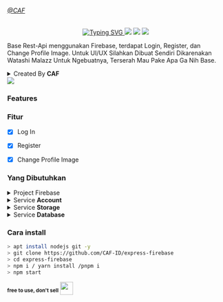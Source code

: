 ###### [@CAF](#CAF-ID)
<p align="center">
<a href="https://git.io/typing-svg">
    <img src="https://readme-typing-svg.herokuapp.com?font=Orbitron&size=28&duration=3000&pause=1000&color=964B00&width=435&lines=Rest-Api+With+Firebase;BY+CAF-ID" alt="Typing SVG" />
</a>
<img src="https://badges.frapsoft.com/os/v1/open-source.svg?v=103)](https://github.com/ellerbrock/open-source-badges"/>
<a href="https://github.com/dcode-denpa/Semar-BMD"><img src="https://img.shields.io/github/watchers/CAF-ID/express-firebase.svg"></a>
<a href="https://github.com/dcode-denpa/Semar-BMD"><img src="https://img.shields.io/github/repo-size/CAF-ID/express-firebase.svg"></a>

Base Rest-Api menggunakan Firebase, terdapat Login, Register, dan Change Profile Image. Untuk UI/UX Silahkan Dibuat Sendiri Dikarenakan Watashi Malazz Untuk Ngebuatnya, Terserah Mau Pake Apa Ga Nih Base.

<details close="close">
    <summary>Created By <b>CAF</b></summary>
    <a href="http://wa.me/628316771480">
        <img src="https://img.shields.io/badge/Whatsapp-30302f?style=flat&logo=whatsapp">
    </a>
</details>

<img src="https://raw.githubusercontent.com/andreasbm/readme/master/assets/lines/colored.png"/>

### Features
### Fitur
- [x] Log In
- [x] Register
- [x] Change Profile Image


### Yang Dibutuhkan
<details close="close"><summary>Project Firebase</summary>

- `Buat project: cuma klik next"`<br>
    <a href="http://console.firebase.google.com" style="text-decoration: none; color: white;">
        <img src="https://www.gstatic.com/mobilesdk/160503_mobilesdk/logo/2x/firebase_96dp.png" width=20 height=20><span>Firebase Console
    </a>
</details>
<details close="close">
<summary>Service <b>Account</b></summary>

- `Pilih Project Setting`
<img src="https://i.ibb.co/znqj5Sf/image.png">

- `Pilih Service Account`
<img src="https://i.ibb.co/pdZgPcd/image.png">

- `Scroll kebawah klik "Generate new private key"`
  
- `Setelah terdownload buka file, kemudian salin isinya`

#example pada file config.js
```
module.exports = {
    serviceAccount: paste-kan json yang sudah disalin sebelumnya,
}
```
</details>
<details close="close">
<summary>Service <b>Storage</b></summary>

- `Buat akses storage tinggal next"`
<img src="https://telegra.ph/file/c39960c149debb2f4a5a3.jpg">

- `Edit rules seperti berikut`
<img src="https://i.ibb.co/tCL0WZ1/image.png">

- `Salin storage url`
<img src="https://i.ibb.co/9nTPwcG/image.png">

#example pada file config.js
```
module.exports = {
    serviceAccount: service_account,
    storageBucket: 'webb-80270.appspot.com'
}
```
</details>
<details close="close">
<summary>Service <b>Database</b></summary>

- `Buat akses database firestore, tingal next"`
<img src="https://i.ibb.co/Xby07rb/image.png">

- `Done`
</details>


### Cara install
```bash
> apt install nodejs git -y
> git clone https://github.com/CAF-ID/express-firebase
> cd express-firebase
> npm i / yarn install /pnpm i
> npm start
```




<sup><b>free to use, don't sell</b></sup>
<img src="https://www.animatedimages.org/data/media/2113/animated-3d-smiley-image-0011.gif" width="30">
